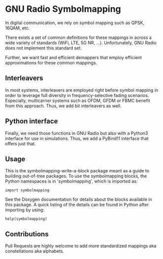 # GNU Radio Symbolmapping


In digital communication, we rely on symbol mapping such as QPSK, 16QAM, etc.

There exists a set of common definitions for these mappings in across a wide variety of standards (WiFi, LTE, 5G NR, ...).
Unfortunately, GNU Radio does not implement this standard set.

Further, we want fast and efficient demappers that employ efficient approximations for these common mappings. 

## Interleavers

In most systems, interleavers are employed right before symbol mapping in order to leverage full diversity in frequency-selective fading scenarios. Especially, multicarrier systems such as OFDM, GFDM or FBMC benefit from this approach. 
Thus, we add bit interleavers as well.

## Python interface

Finally, we need those functions in GNU Radio but also with a Python3 interface for use in simulations. Thus, we add a PyBind11 interface that offers just that.

## Usage

This is the symbolmapping-write-a-block package meant as a guide to building
out-of-tree packages. To use the symbolmapping blocks, the Python namespaces
is in 'symbolmapping', which is imported as:

    import symbolmapping

See the Doxygen documentation for details about the blocks available
in this package. A quick listing of the details can be found in Python
after importing by using:

    help(symbolmapping)


## Contributions

Pull Requests are highly welcome to add more standardized mappings aka constellations aka alphabets.